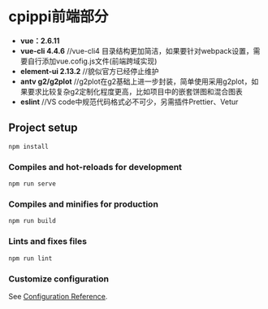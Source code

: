 # cpippi前端部分

- **vue：2.6.11**
- **vue-cli 4.4.6**    //vue-cli4 目录结构更加简洁，如果要针对webpack设置，需要自行添加vue.cofig.js文件(前端跨域实现)
- **element-ui 2.13.2**   //貌似官方已经停止维护
-  **antv g2/g2plot**      //g2plot在g2基础上进一步封装，简单使用采用g2plot，如果要求比较复杂g2定制化程度更高，比如项目中的嵌套饼图和混合图表
-  **eslint** //VS code中规范代码格式必不可少，另需插件Prettier、Vetur


## Project setup
```
npm install
```

### Compiles and hot-reloads for development
```
npm run serve
```

### Compiles and minifies for production
```
npm run build
```

### Lints and fixes files
```
npm run lint
```

### Customize configuration
See [Configuration Reference](https://cli.vuejs.org/config/).
